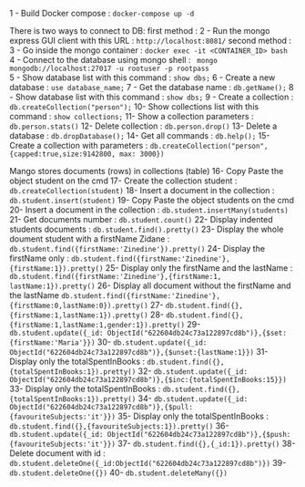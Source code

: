 1 - Build Docker compose : `docker-compose up -d`<br/>

There is two ways to connect to DB:
first method :
2 - Run the mongo express GUI client with this URL : `http://localhost:8081/`
second method :
3 - Go inside the mongo container : `docker exec -it <CONTAINER_ID> bash` <br/>
4 - Connect to the database using mongo shell : ` mongo mongodb://localhost:27017 -u rootuser -p rootpass`<br/>
5 - Show database list with this command :  `show dbs;`
6 - Create a new database : `use database_name;`
7 - Get the database name : `db.getName();`
8 - Show database list with this command :  `show dbs;`
9 - Create a collection : `db.createCollection("person");`
10- Show collections list with this command :  `show collections;`
11- Show a collection parameters :  `db.person.stats()`
12- Delete collection : `db.person.drop()`
13- Delete a database :  `db.dropDatabase();`
14- Get all commands :  `db.help();`
15- Create a collection with parameters : `db.createCollection("person",{capped:true,size:9142800, max: 3000})`

Mango stores documents (rows) in collections (table)
16- Copy Paste the object student on the cmd
17- Create the collection student : `db.createCollection(student)`
18- Insert a document in the collection : `db.student.insert(student)`
19- Copy Paste the object students on the cmd
20- Insert a document in the collection : `db.student.insertMany(students)`
21- Get documents number : `db.student.count()`
22- Display indented students documents : `db.student.find().pretty()`
23- Display the whole doument student with a firstName Zidane : `db.student.find({firstName:'Zinedine'}).pretty()`
24- Display the firstName only : `db.student.find({firstName:'Zinedine'},{firstName:1}).pretty()`
25- Display only the firstName and the lastName : `db.student.find({firstName:'Zinedine'},{firstName:1, lastName:1}).pretty()`
26- Display all document without the firstName and the lastName  `db.student.find({firstName:'Zinedine'},{firstName:0,lastName:0}).pretty()`
27- `db.student.find({},{firstName:1,lastName:1}).pretty()`
28- `db.student.find({},{firstName:1,lastName:1,gender:1}).pretty()`
29- `db.student.update({_id: ObjectId("622604db24c73a122897cd8b")},{$set:{firstName:'Maria'}})`
30- `db.student.update({_id: ObjectId("622604db24c73a122897cd8b")},{$unset:{lastName:1}})`
31- Display only the totalSpentInBooks : `db.student.find({},{totalSpentInBooks:1}).pretty()`
32- `db.student.update({_id: ObjectId("622604db24c73a122897cd8b")},{$inc:{totalSpentInBooks:15}})`
33- Display only the totalSpentInBooks : `db.student.find({},{totalSpentInBooks:1}).pretty()`
34- `db.student.update({_id: ObjectId("622604db24c73a122897cd8b")},{$pull:{favouriteSubjects:'it'}})`
35- Display only the totalSpentInBooks : `db.student.find({},{favouriteSubjects:1}).pretty()`
36- `db.student.update({_id: ObjectId("622604db24c73a122897cd8b")},{$push:{favouriteSubjects:'it'}})`
37- `db.student.find({},{_id:1}).pretty()`
38- Delete document with id :  `db.student.deleteOne({_id:ObjectId("622604db24c73a122897cd8b")})`
39- `db.student.deleteOne({})`
40- `db.student.deleteMany({})`
